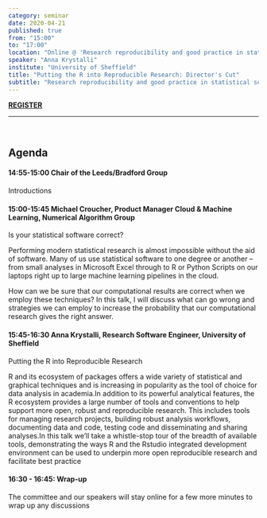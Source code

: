 ```yaml
---
category: seminar
date: 2020-04-21
published: true
from: "15:00"
to: "17:00"
location: "Online @ 'Research reproducibility and good practice in statistical software', RSS Leeds / Bradford Local Group Seminar"
speaker: "Anna Krystalli"
institute: "University of Sheffield"
title: "Putting the R into Reproducible Research: Director's Cut"
subtitle: "Research reproducibility and good practice in statistical software: RSS Leeds / Bradford Local Group Seminar"
---
```


[**REGISTER**](https://sites.google.com/site/rssleedsbradford/home/2019---2020-session/reproducibility)

***

<br>

## Agenda

#### 14:55-15:00 Chair of the Leeds/Bradford Group

Introductions

 

#### 15:00-15:45 Michael Croucher, Product Manager Cloud & Machine Learning, Numerical Algorithm Group

Is your statistical software correct?

Performing modern statistical research is almost impossible without the aid of software.  Many of us use statistical software to one degree or another – from small analyses in Microsoft Excel through to R or Python Scripts on our laptops right up to large machine learning pipelines in the cloud.

How can we be sure that our computational results are correct when we employ these techniques?  In this talk, I will discuss what can go wrong and strategies we can employ to increase the probability that our computational research gives the right answer.



#### 15:45-16:30 Anna Krystalli, Research Software Engineer, University of Sheffield

Putting the R into Reproducible Research

R and its ecosystem of packages offers a wide variety of statistical and graphical techniques and is increasing in popularity as the tool of choice for data analysis in academia.In addition to its powerful analytical features, the R ecosystem provides a large number of tools and conventions to help support more open, robust and reproducible research. This includes tools for managing research projects, building robust analysis workflows, documenting data and code, testing code and disseminating and sharing analyses.In this talk we’ll take a whistle-stop tour of the breadth of available tools, demonstrating the ways R and the Rstudio integrated development environment can be used to underpin more open reproducible research and facilitate best practice



#### 16:30 - 16:45: Wrap-up

The committee and our speakers will stay online for a few more minutes to wrap up any discussions